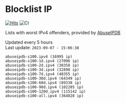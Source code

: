 # Blocklist IP

[![Hits](https://hits.seeyoufarm.com/api/count/incr/badge.svg?url=https%3A%2F%2Fgithub.com%2Fborestad%2Fblocklist-ip%2F&count_bg=%2379C83D&title_bg=%23555555&icon=&icon_color=%23E7E7E7&title=hits&edge_flat=false)](https://hits.seeyoufarm.com)  ![CI](https://img.shields.io/github/workflow/status/borestad/blocklist-ip/CI?style=flat-square)

Lists with worst IPv4 offenders, provided by [AbuseIPDB](https://www.abuseipdb.com/)

<!-- FOOTER-PLACEHOLDER -->
Updated every 5 hours<br>
Last update: `2023-09-07 - 15:06:38`
```
abuseipdb-s100.ipv4 (16995 ip)
abuseipdb-s100-1d.ipv4 (27096 ip)
abuseipdb-s100-2d.ipv4 (30358 ip)
abuseipdb-s100-3d.ipv4 (32898 ip)
abuseipdb-s100-7d.ipv4 (40355 ip)
abuseipdb-s100-30d.ipv4 (64349 ip)
abuseipdb-s100-60d.ipv4 (89338 ip)
abuseipdb-s100-90d.ipv4 (102285 ip)
abuseipdb-s100-120d.ipv4 (115142 ip)
abuseipdb-s100-all.ipv4 (364028 ip)
```

